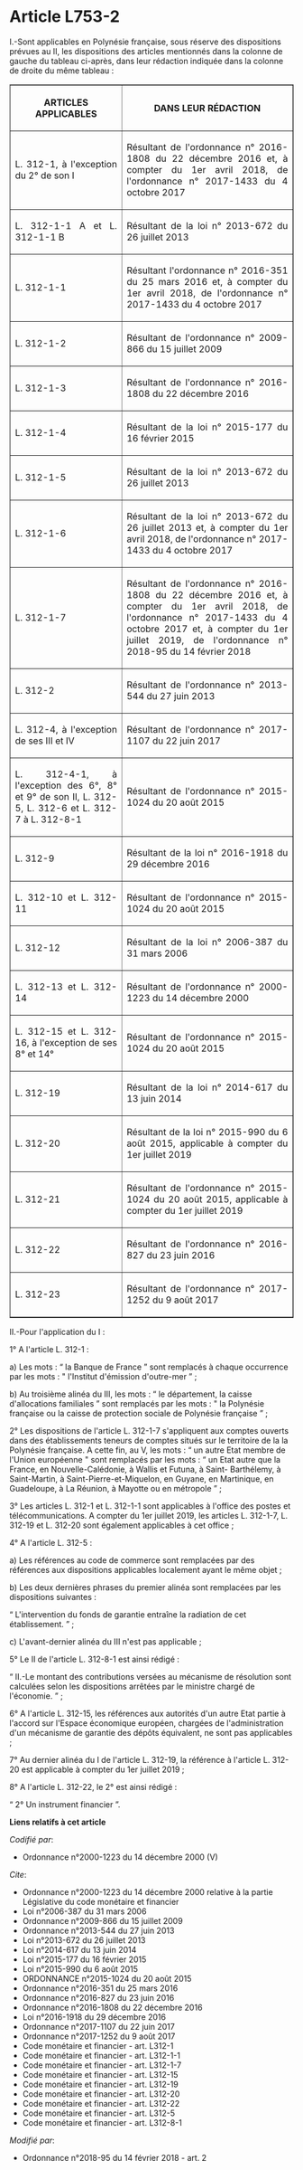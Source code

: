 # Article L753-2

I.-Sont applicables en Polynésie française, sous réserve des dispositions prévues au II, les dispositions des articles
mentionnés dans la colonne de gauche du tableau ci-après, dans leur rédaction indiquée dans la colonne de droite du même
tableau : 

<table border="1">
  <tbody>
    <tr>
      <th>

ARTICLES APPLICABLES </th>
      <th>

DANS LEUR RÉDACTION </th>
    </tr>
    <tr>
      <td align="justify">

L. 312-1, à l'exception du 2° de son I </td>
      <td align="justify">

Résultant de l'ordonnance n° 2016-1808 du 22 décembre 2016 et, à compter du 1er avril 2018, de l'ordonnance n° 2017-1433 du 4
octobre 2017 </td>
    </tr>
    <tr>
      <td align="justify">

L. 312-1-1 A et L. 312-1-1 B </td>
      <td align="justify">

Résultant de la loi n° 2013-672 du 26 juillet 2013 </td>
    </tr>
    <tr>
      <td align="justify">

L. 312-1-1 </td>
      <td align="justify">

Résultant l'ordonnance n° 2016-351 du 25 mars 2016 et, à compter du 1er avril 2018, de l'ordonnance n° 2017-1433 du 4 octobre
2017 </td>
    </tr>
    <tr>
      <td align="justify">

L. 312-1-2 </td>
      <td align="justify">

Résultant de l'ordonnance n° 2009-866 du 15 juillet 2009 </td>
    </tr>
    <tr>
      <td align="justify">

L. 312-1-3 </td>
      <td align="justify">

Résultant de l'ordonnance n° 2016-1808 du 22 décembre 2016 </td>
    </tr>
    <tr>
      <td align="justify">

L. 312-1-4 </td>
      <td align="justify">

Résultant de la loi n° 2015-177 du 16 février 2015 </td>
    </tr>
    <tr>
      <td align="justify">

L. 312-1-5 </td>
      <td align="justify">

Résultant de la loi n° 2013-672 du 26 juillet 2013 </td>
    </tr>
    <tr>
      <td align="justify">

L. 312-1-6 </td>
      <td align="justify">

Résultant de la loi n° 2013-672 du 26 juillet 2013 et, à compter du 1er avril 2018, de l'ordonnance n° 2017-1433 du 4 octobre
2017 </td>
    </tr>
    <tr>
      <td align="justify">

L. 312-1-7 </td>
      <td align="justify">

Résultant de l'ordonnance n° 2016-1808 du 22 décembre 2016 et, à compter du 1er avril 2018, de l'ordonnance n° 2017-1433 du 4
octobre 2017 et, à compter du 1er juillet 2019, de l'ordonnance n° 2018-95 du 14 février 2018 </td>
    </tr>
    <tr>
      <td align="justify">

L. 312-2 </td>
      <td align="justify">

Résultant de l'ordonnance n° 2013-544 du 27 juin 2013 </td>
    </tr>
    <tr>
      <td align="justify">

L. 312-4, à l'exception de ses III et IV </td>
      <td align="justify">

Résultant de l'ordonnance n° 2017-1107 du 22 juin 2017 </td>
    </tr>
    <tr>
      <td align="justify">

L. 312-4-1, à l'exception des 6°, 8° et 9° de son II, L. 312-5, L. 312-6 et L. 312-7 à L. 312-8-1 </td>
      <td align="justify">

Résultant de l'ordonnance n° 2015-1024 du 20 août 2015 </td>
    </tr>
    <tr>
      <td align="justify">

L. 312-9 </td>
      <td align="justify">

Résultant de la loi n° 2016-1918 du 29 décembre 2016 </td>
    </tr>
    <tr>
      <td align="justify">

L. 312-10 et L. 312-11 </td>
      <td align="justify">

Résultant de l'ordonnance n° 2015-1024 du 20 août 2015 </td>
    </tr>
    <tr>
      <td align="justify">

L. 312-12 </td>
      <td align="justify">

Résultant de la loi n° 2006-387 du 31 mars 2006 </td>
    </tr>
    <tr>
      <td align="justify">

L. 312-13 et L. 312-14 </td>
      <td align="justify">

Résultant de l'ordonnance n° 2000-1223 du 14 décembre 2000 </td>
    </tr>
    <tr>
      <td align="justify">

L. 312-15 et L. 312-16, à l'exception de ses 8° et 14° </td>
      <td align="justify">

Résultant de l'ordonnance n° 2015-1024 du 20 août 2015 </td>
    </tr>
    <tr>
      <td align="justify">

L. 312-19 </td>
      <td align="justify">

Résultant de la loi n° 2014-617 du 13 juin 2014 </td>
    </tr>
    <tr>
      <td align="justify">

L. 312-20 </td>
      <td align="justify">

Résultant de la loi n° 2015-990 du 6 août 2015, applicable à compter du 1er juillet 2019 </td>
    </tr>
    <tr>
      <td align="justify">

L. 312-21 </td>
      <td align="justify">

Résultant de l'ordonnance n° 2015-1024 du 20 août 2015, applicable à compter du 1er juillet 2019 </td>
    </tr>
    <tr>
      <td align="justify">

L. 312-22 </td>
      <td align="justify">

Résultant de l'ordonnance n° 2016-827 du 23 juin 2016 </td>
    </tr>
    <tr>
      <td align="justify">

L. 312-23 </td>
      <td align="justify">

Résultant de l'ordonnance n° 2017-1252 du 9 août 2017 </td>
    </tr>
  </tbody>
</table>

II.-Pour l'application du I : 

1° A l'article L. 312-1 : 

a) Les mots : “ la Banque de France ” sont remplacés à chaque occurrence par les mots : " l'Institut d'émission d'outre-mer
” ; 

b) Au troisième alinéa du III, les mots : “ le département, la caisse d'allocations familiales ” sont remplacés par les
mots : " la Polynésie française ou la caisse de protection sociale de Polynésie française ” ; 

2° Les dispositions de l'article L. 312-1-7 s'appliquent aux comptes ouverts dans des établissements teneurs de comptes
situés sur le territoire de la la Polynésie française. A cette fin, au V, les mots : “ un autre Etat membre de l'Union
européenne " sont remplacés par les mots : “ un Etat autre que la France, en Nouvelle-Calédonie, à Wallis et Futuna, à Saint-
Barthélemy, à Saint-Martin, à Saint-Pierre-et-Miquelon, en Guyane, en Martinique, en Guadeloupe, à La Réunion, à Mayotte ou
en métropole ” ; 

3° Les articles L. 312-1 et L. 312-1-1 sont applicables à l'office des postes et télécommunications. A compter du 1er juillet
2019, les articles L. 312-1-7, L. 312-19 et L. 312-20 sont également applicables à cet office ; 

4° A l'article L. 312-5 : 

a) Les références au code de commerce sont remplacées par des références aux dispositions applicables localement ayant le
même objet ; 

b) Les deux dernières phrases du premier alinéa sont remplacées par les dispositions suivantes : 

“ L'intervention du fonds de garantie entraîne la radiation de cet établissement. ” ; 

c) L'avant-dernier alinéa du III n'est pas applicable ; 

5° Le II de l'article L. 312-8-1 est ainsi rédigé : 

“ II.-Le montant des contributions versées au mécanisme de résolution sont calculées selon les dispositions arrêtées par le
ministre chargé de l'économie. ” ; 

6° A l'article L. 312-15, les références aux autorités d'un autre Etat partie à l'accord sur l'Espace économique européen,
chargées de l'administration d'un mécanisme de garantie des dépôts équivalent, ne sont pas applicables ; 

7° Au dernier alinéa du I de l'article L. 312-19, la référence à l'article L. 312-20 est applicable à compter du 1er juillet
2019 ; 

8° A l'article L. 312-22, le 2° est ainsi rédigé : 

“ 2° Un instrument financier ”.

**Liens relatifs à cet article**

_Codifié par_:

  - Ordonnance n°2000-1223 du 14 décembre 2000 (V)

_Cite_:

  - Ordonnance n°2000-1223 du 14 décembre 2000 relative à la partie Législative du code monétaire et financier
  - Loi n°2006-387 du 31 mars 2006
  - Ordonnance n°2009-866 du 15 juillet 2009
  - Ordonnance n°2013-544 du 27 juin 2013
  - Loi n°2013-672 du 26 juillet 2013
  - Loi n°2014-617 du 13 juin 2014
  - Loi n°2015-177 du 16 février 2015
  - Loi n°2015-990 du 6 août 2015
  - ORDONNANCE n°2015-1024 du 20 août 2015
  - Ordonnance n°2016-351 du 25 mars 2016
  - Ordonnance n°2016-827 du 23 juin 2016
  - Ordonnance n°2016-1808 du 22 décembre 2016
  - Loi n°2016-1918 du 29 décembre 2016
  - Ordonnance n°2017-1107 du 22 juin 2017
  - Ordonnance n°2017-1252 du 9 août 2017
  - Code monétaire et financier - art. L312-1
  - Code monétaire et financier - art. L312-1-1
  - Code monétaire et financier - art. L312-1-7
  - Code monétaire et financier - art. L312-15
  - Code monétaire et financier - art. L312-19
  - Code monétaire et financier - art. L312-20
  - Code monétaire et financier - art. L312-22
  - Code monétaire et financier - art. L312-5
  - Code monétaire et financier - art. L312-8-1

_Modifié par_:

  - Ordonnance n°2018-95 du 14 février 2018 - art. 2
